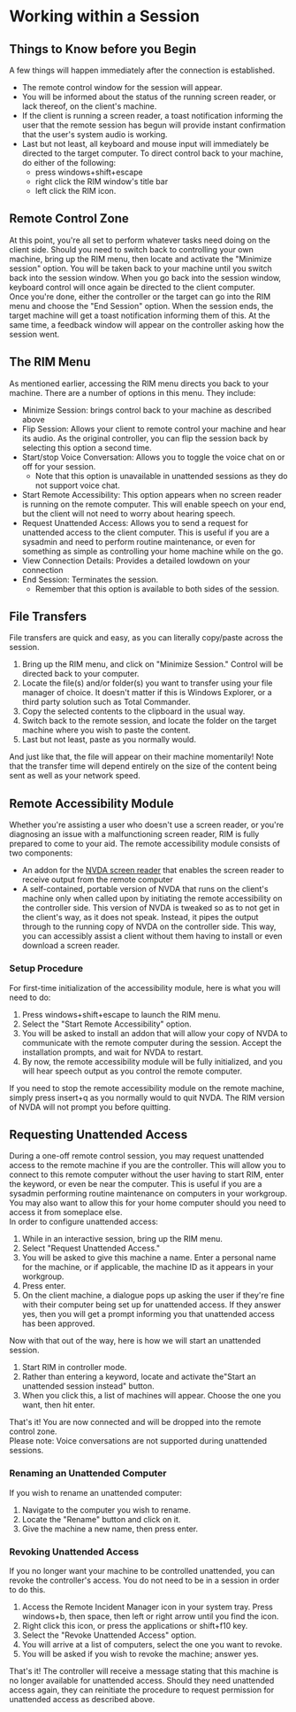 # Working within a Session
## Things to Know before you Begin
A few things will happen immediately after the connection is established.
* The remote control window for the session will appear.
* You will be informed about the status of the running screen reader, or lack thereof, on the client's machine.
* If the client is running a screen reader, a toast notification informing the user that the remote session has begun will provide instant confirmation that the user's system audio is working.
* Last but not least, all keyboard and mouse input will immediately be directed to the target computer. To direct control back to your machine, do either of the following:
    * press windows+shift+escape
    * right click the RIM window's title bar
    * left click the RIM icon.
<!-- end -->
## Remote Control Zone
At this point, you're all set to perform whatever tasks need doing on the client side. Should you need to switch back to controlling your own machine, bring up the RIM menu, then locate and activate the "Minimize session" option. You will be taken back to your machine until you switch back into the session window. When you go back into the session window, keyboard control will once again be directed to the client computer.  
Once you're done, either the controller or the target can go into the RIM menu and choose the "End Session" option. When the session ends, the target machine will get a toast notification informing them of this. At the same time, a feedback window will appear on the controller asking how the session went.
## The RIM Menu
As mentioned earlier, accessing the RIM menu directs you back to your machine. There are a number of options in this menu. They include:
* Minimize Session: brings control back to your machine as described above
* Flip Session: Allows your client to remote control your machine and hear its audio. As the original controller, you can flip the session back by selecting this option a second time.
* Start/stop Voice Conversation: Allows you to toggle the voice chat on or off for your session.
    * Note that this option is unavailable in unattended sessions as they do not support voice chat.
* Start Remote Accessibility: This option appears when no screen reader is running on the remote computer. This will enable speech on your end, but the client will not need to worry about hearing speech.
* Request Unattended Access: Allows you to send a request for unattended access to the client computer. This is useful if you are a sysadmin and need to perform routine maintenance, or even for something as simple as controlling your home machine while on the go.
* View Connection Details: Provides a detailed lowdown on your connection
* End Session: Terminates the session.
    * Remember that this option is available to both sides of the session.
## File Transfers
File transfers are quick and easy, as you can literally copy/paste across the session.
1. Bring up the RIM menu, and click on "Minimize Session." Control will be directed back to your computer.
1. Locate the file(s) and/or folder(s) you want to transfer using your file manager of choice. It doesn't matter if this is Windows Explorer, or a third party solution such as Total Commander.
1. Copy the selected contents to the clipboard in the usual way.
1. Switch back to the remote session, and locate the folder on the target machine where you wish to paste the content.
1. Last but not least, paste as you normally would.
<!-- end -->
And just like that, the file will appear on their machine momentarily! Note that the transfer time will depend entirely on the size of the content being sent as well as your network speed.
## Remote Accessibility Module
Whether you're assisting a user who doesn't use a screen reader, or you're diagnosing an issue with a malfunctioning screen reader, RIM is fully prepared to come to your aid. The remote accessibility module consists of two components:
* An addon for the [NVDA screen reader](https://nvaccess.org) that enables the screen reader to receive output from the remote computer
* A self-contained, portable version of NVDA that runs on the client's machine only when called upon by initiating the remote accessibility on the controller side. This version of NVDA is tweaked so as to not get in the client's way, as it does not speak. Instead, it pipes the output through to the running copy of NVDA on the controller side. This way, you can accessibly assist a client without them having to install or even download a screen reader.
### Setup Procedure
For first-time initialization of the accessibility module, here is what you will need to do:
1. Press windows+shift+escape to launch the RIM menu.
1. Select the "Start Remote Accessibility" option.
1. You will be asked to install an addon that will allow your copy of NVDA to communicate with the remote computer during the session. Accept the installation prompts, and wait for NVDA to restart.
1. By now, the remote accessibility module will be fully initialized, and you will hear speech output as you control the remote computer.
<!-- end -->
If you need to stop the remote accessibility module on the remote machine, simply press insert+q as you normally would to quit NVDA. The RIM version of NVDA will not prompt you before quitting.
## Requesting Unattended Access
During a one-off remote control session, you may request unattended access to the remote machine if you are the controller. This will allow you to connect to this remote computer without the user having to start RIM, enter the keyword, or even be near the computer. This is useful if you are a sysadmin performing routine maintenance on computers in your workgroup. You may also want to allow this for your home computer should you need to access it from someplace else.  
In order to configure unattended access:
1. While in an interactive session, bring up the RIM menu.
1. Select "Request Unattended Access."
1. You will be asked to give this machine a name. Enter a personal name for the machine, or if applicable, the machine ID as it appears in your workgroup.
1. Press enter.
1. On the client machine, a dialogue pops up asking the user if they're fine with their computer being set up for unattended access. If they answer yes, then you will get a prompt informing you that unattended access has been approved.
<!-- end -->

Now with that out of the way, here is how we will start an unattended session.
1. Start RIM in controller mode.
1. Rather than entering a keyword, locate and activate the"Start an unattended session instead" button.
3. When you click this, a list of machines will appear. Choose the one you want, then hit enter.
<!-- end -->
That's it! You are now connected and will be dropped into the remote control zone.  
Please note: Voice conversations are not supported during unattended sessions.
### Renaming an Unattended Computer
If you wish to rename an unattended computer:
1. Navigate to the computer you wish to rename.
1. Locate the "Rename" button and click on it.
1. Give the machine a new name, then press enter.
<!-- end -->
### Revoking Unattended Access
If you no longer want your machine to be controlled unattended, you can revoke the controller's access. You do not need to be in a session in order to do this.
1. Access the Remote Incident Manager icon in your system tray. Press windows+b, then space, then left or right arrow until you find the icon.
1. Right click this icon, or press the applications or shift+f10 key.
1. Select the "Revoke Unattended Access" option.
1. You will arrive at a list of computers, select the one you want to revoke.
1. You will be asked if you wish to revoke the machine; answer yes.
<!-- end -->
That's it! The controller will receive a message stating that this machine is no longer available for unattended access. Should they need unattended access again, they can reinitiate the procedure to request permission for unattended access as described above.